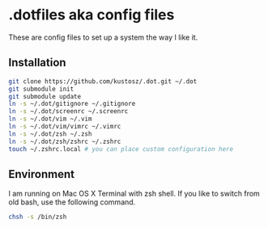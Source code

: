 .dotfiles aka config files
==========================

These are config files to set up a system the way I like it.

Installation
------------

```bash
git clone https://github.com/kustosz/.dot.git ~/.dot
git submodule init
git submodule update
ln -s ~/.dot/gitignore ~/.gitignore
ln -s ~/.dot/screenrc ~/.screenrc
ln -s ~/.dot/vim ~/.vim
ln -s ~/.dot/vim/vimrc ~/.vimrc
ln -s ~/.dot/zsh ~/.zsh
ln -s ~/.dot/zsh/zshrc ~/.zshrc
touch ~/.zshrc.local # you can place custom configuration here
```

Environment
-----------

I am running on Mac OS X Terminal with zsh shell. If you like to switch
from old bash, use the following command.

```bash
chsh -s /bin/zsh
```
